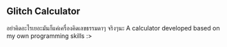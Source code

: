 ## Glitch Calculator
อย่าคิดอะไรเยอะมันก็แค่เครื่องคิดเลขธรรมดาๆ จริงๆนะ
A calculator developed based on my own programming skills :>

